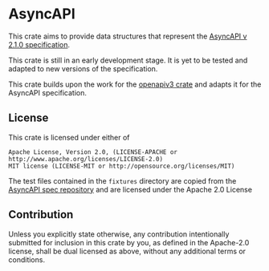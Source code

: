 # AsyncAPI

This crate aims to provide data structures that represent the [AsyncAPI v 2.1.0 specification](https://www.asyncapi.com/docs/specifications/v2.1.0).

This crate is still in an early development stage. It is yet to be tested and adapted to new versions of the specification.

This crate builds upon the work for the [openapiv3 crate](https://crates.io/crates/openapiv3) and adapts it for the AsyncAPI specification.

## License

This crate is licensed under either of

    Apache License, Version 2.0, (LICENSE-APACHE or http://www.apache.org/licenses/LICENSE-2.0)
    MIT license (LICENSE-MIT or http://opensource.org/licenses/MIT)

The test files contained in the `fixtures` directory are copied from the [AsyncAPI spec repository](https://github.com/asyncapi/spec) and are licensed under the Apache 2.0 License

## Contribution

Unless you explicitly state otherwise, any contribution intentionally submitted for inclusion in this crate by you, as defined in the Apache-2.0 license, shall be dual licensed as above, without any additional terms or conditions.